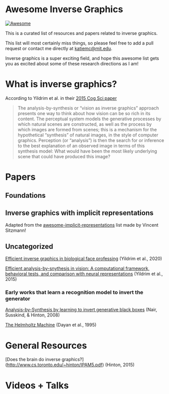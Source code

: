 # Awesome Inverse Graphics 
[![Awesome](https://awesome.re/badge.svg)](https://awesome.re)

This is a curated list of resources and papers related to inverse graphics.  

This list will most certainly miss things, so please feel free to add a pull request or contact me directly at katiemc@mit.edu. 

Inverse graphics is a super exciting field, and hope this awesome list gets you as excited about some of these research directions as I am! 

# What is inverse graphics? 

According to Yildrim et al. in their [2015 Cog Sci paper](http://www.mit.edu/~ilkery/papers/yildirimetal_cogsci15.pdf) 

> The analysis-by-synthesis or “vision as inverse graphics” approach presents one way to think about how vision can be so rich in its content. The perceptual system models the generative processes by which natural scenes are constructed, as well as the process by which images are formed from scenes; this is a mechanism for the hypothetical “synthesis” of natural images, in the style of computer graphics. Perception (or “analysis”) is then the search for or inference to the best explanation of an observed image in terms of this synthesis model: What would have been the most likely underlying scene that could have produced this image?

# Papers 

## Foundations

## 

## Inverse graphics with implicit representations 
Adapted from the [awesome-implicit-representations](https://github.com/vsitzmann/awesome-implicit-representations) list made by Vincent Sitzmann! 

## Uncategorized 

[Efficient inverse graphics in biological face professing](https://advances.sciencemag.org/content/6/10/eaax5979) (Yildrim et al., 2020) 

[Efficient analysis-by-snythesis in vision: A computational framework, behavioral tests, and comparison with neural representations](http://www.mit.edu/~ilkery/papers/yildirimetal_cogsci15.pdf) (Yildrim et al., 2015) 

### Early works that learn a recognition model to invert the generator 

[Analysis-by-Synthesis by learning to invert generative black boxes](http://www.cs.toronto.edu/~fritz/absps/vinodicann.pdf) (Nair, Susskind, & Hinton, 2008) 

[The Helmholtz Machine](https://www.cs.toronto.edu/~hinton/absps/helmholtz.pdf) (Dayan et al., 1995) 

# General Resources 

[Does the brain do inverse graphics?] (http://www.cs.toronto.edu/~hinton/IPAM5.pdf) (Hinton, 2015) 

# Videos + Talks 
